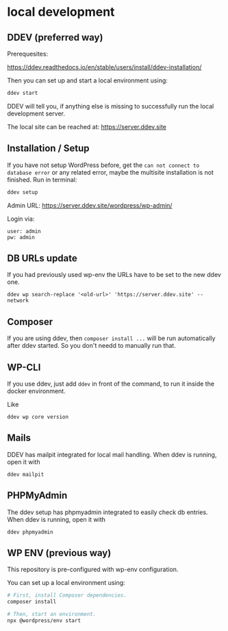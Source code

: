 # local development

## DDEV (preferred way)

Prerequesites:

https://ddev.readthedocs.io/en/stable/users/install/ddev-installation/

Then you can set up and start a local environment using:

```sh
ddev start
```

DDEV will tell you, if anything else is missing to successfully run the local development server.

The local site can be reached at:
https://server.ddev.site

## Installation / Setup

If you have not setup WordPress before, get the `can not connect to database error` or any related error, maybe the multisite installation is not finished.
Run in terminal:

```sh
ddev setup
```

Admin URL:
https://server.ddev.site/wordpress/wp-admin/

Login via:
```
user: admin
pw: admin
```

## DB URLs update

If you had previously used wp-env the URLs have to be set to the new ddev one.
```
ddev wp search-replace '<old-url>' 'https://server.ddev.site' --network
````

## Composer

If you are using ddev, then `composer install ...` will be run automatically after ddev started. So you don't needd to manually run that.

## WP-CLI

If you use ddev, just add `ddev` in front of the command, to run it inside the docker environment.

Like
```
ddev wp core version
```

## Mails

DDEV has mailpit integrated for local mail handling.
When ddev is running, open it with
```
ddev mailpit 
````

## PHPMyAdmin

The ddev setup has phpmyadmin integrated to easily check db entries.
When ddev is running, open it with
```
ddev phpmyadmin
````

## WP ENV (previous way)

This repository is pre-configured with wp-env configuration. 

You can set up a local environment using:

```sh
# First, install Composer dependencies.
composer install

# Then, start an environment.
npx @wordpress/env start
```
